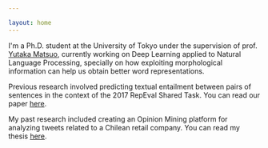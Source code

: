 ```yaml
---

layout: home
---
```


I'm a Ph.D. student at the University of Tokyo under the supervision of prof.
[Yutaka Matsuo](http://ymatsuo.com/), currently working on Deep Learning applied
to Natural Language Processing, specially on how exploiting morphological
information can help us obtain better word representations.

Previous research involved predicting textual entailment between pairs of
sentences in the context of the 2017 RepEval Shared Task. You can read our paper
[here](https://arxiv.org/abs/1707.03103).

My past research included creating an Opinion Mining platform for analyzing
tweets related to a Chilean retail company. You can read my thesis
[here](assets/Thesis-Jorge-Balazs.pdf).
